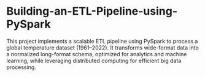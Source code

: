 # Building-an-ETL-Pipeline-using-PySpark
This project implements a scalable ETL pipeline using PySpark to process a global temperature dataset (1961–2022). It transforms wide-format data into a normalized long-format schema, optimized for analytics and machine learning, while leveraging distributed computing for efficient big data processing.
